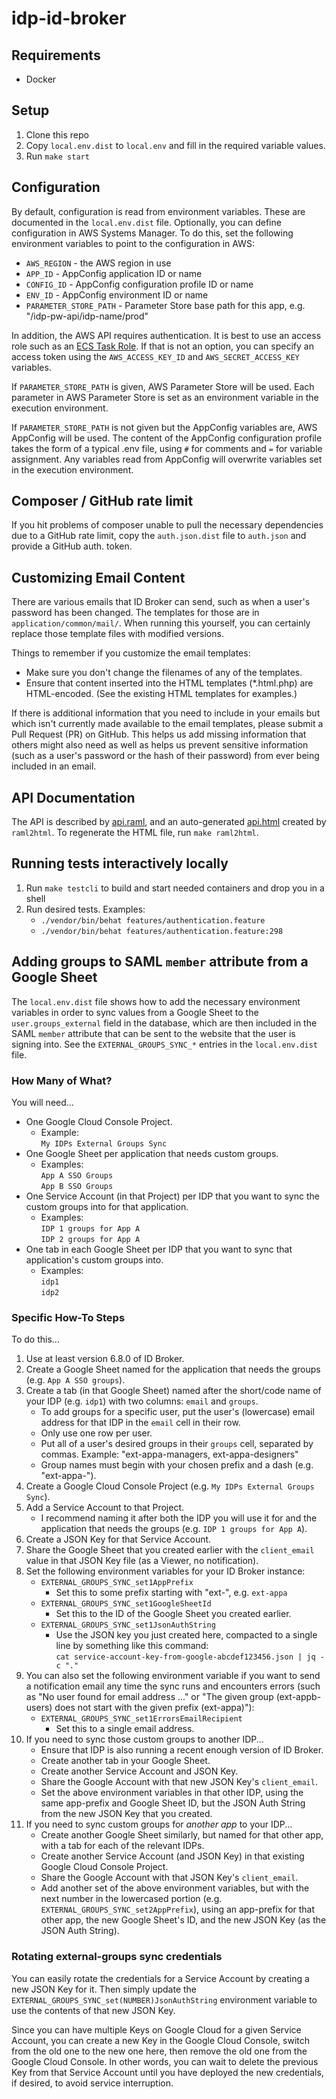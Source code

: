# idp-id-broker #


## Requirements ##
- Docker

## Setup ##
1. Clone this repo
2. Copy ```local.env.dist``` to ```local.env``` and fill in the required variable values.
3. Run `make start`

## Configuration

By default, configuration is read from environment variables. These are documented
in the `local.env.dist` file. Optionally, you can define configuration in AWS Systems Manager.
To do this, set the following environment variables to point to the configuration in
AWS:

* `AWS_REGION` - the AWS region in use
* `APP_ID` - AppConfig application ID or name
* `CONFIG_ID` - AppConfig configuration profile ID or name
* `ENV_ID` - AppConfig environment ID or name
* `PARAMETER_STORE_PATH` - Parameter Store base path for this app, e.g. "/idp-pw-api/idp-name/prod"

In addition, the AWS API requires authentication. It is best to use an access role
such as an [ECS Task Role](https://docs.aws.amazon.com/AmazonECS/latest/developerguide/task-iam-roles.html).
If that is not an option, you can specify an access token using the `AWS_ACCESS_KEY_ID` and
`AWS_SECRET_ACCESS_KEY` variables.

If `PARAMETER_STORE_PATH` is given, AWS Parameter Store will be used. Each parameter in AWS Parameter
Store is set as an environment variable in the execution environment.

If `PARAMETER_STORE_PATH` is not given but the AppConfig variables are, AWS AppConfig will be used.
The content of the AppConfig configuration profile takes the form of a typical .env file, using `#`
for comments and `=` for variable assignment. Any variables read from AppConfig will overwrite variables
set in the execution environment.

## Composer / GitHub rate limit
If you hit problems of composer unable to pull the necessary dependencies
due to a GitHub rate limit, copy the `auth.json.dist` file to `auth.json` and
provide a GitHub auth. token.

## Customizing Email Content
There are various emails that ID Broker can send, such as when a user's password
has been changed. The templates for those are in `application/common/mail/`. When
running this yourself, you can certainly replace those template files with
modified versions.

Things to remember if you customize the email templates:

 - Make sure you don't change the filenames of any of the templates.
 - Ensure that content inserted into the HTML templates (*.html.php) are
   HTML-encoded. (See the existing HTML templates for examples.)

If there is additional information that you need to include in your emails but
which isn't currently made available to the email templates, please submit a
Pull Request (PR) on GitHub. This helps us add missing information that others
might also need as well as helps us prevent sensitive information (such as a
user's password or the hash of their password) from ever being included in an
email.

## API Documentation
The API is described by [api.raml](api.raml), and an auto-generated [api.html](api.html) created by
`raml2html`. To regenerate the HTML file, run `make raml2html`.

## Running tests interactively locally
1. Run `make testcli` to build and start needed containers and drop you in a shell
2. Run desired tests. Examples:
   * `./vendor/bin/behat features/authentication.feature`
   * `./vendor/bin/behat features/authentication.feature:298`

## Adding groups to SAML `member` attribute from a Google Sheet

The `local.env.dist` file shows how to add the necessary environment variables
in order to sync values from a Google Sheet to the `user.groups_external` field
in the database, which are then included in the SAML `member` attribute that can
be sent to the website that the user is signing into. See the
`EXTERNAL_GROUPS_SYNC_*` entries in the `local.env.dist` file.

### How Many of What?

You will need...

* One Google Cloud Console Project.
  * Example:  
    `My IDPs External Groups Sync`
* One Google Sheet per application that needs custom groups.
  * Examples:  
    `App A SSO Groups`  
    `App B SSO Groups`
* One Service Account (in that Project) per IDP that you want to sync the
  custom groups into for that application.
  * Examples:  
    `IDP 1 groups for App A`  
    `IDP 2 groups for App A`
* One tab in each Google Sheet per IDP that you want to sync that application's
  custom groups into.
  * Examples:  
    `idp1`  
    `idp2`

### Specific How-To Steps

To do this...

1. Use at least version 6.8.0 of ID Broker.
2. Create a Google Sheet named for the application that needs the groups
   (e.g. `App A SSO groups`).
3. Create a tab (in that Google Sheet) named after the short/code name of your
   IDP (e.g. `idp1`) with two columns: `email` and `groups`.
   - To add groups for a specific user, put the user's (lowercase) email address
     for that IDP in the `email` cell in their row.
   - Only use one row per user.
   - Put all of a user's desired groups in their `groups` cell, separated by
     commas. Example: "ext-appa-managers, ext-appa-designers"
   - Group names must begin with your chosen prefix and a dash
     (e.g. "ext-appa-").
4. Create a Google Cloud Console Project (e.g. `My IDPs External Groups Sync`).
5. Add a Service Account to that Project.
   - I recommend naming it after both the IDP you will use it for and the
     application that needs the groups (e.g. `IDP 1 groups for App A`).
6. Create a JSON Key for that Service Account.
7. Share the Google Sheet that you created earlier with the `client_email` value
   in that JSON Key file (as a Viewer, no notification).
8. Set the following environment variables for your ID Broker instance:
   - `EXTERNAL_GROUPS_SYNC_set1AppPrefix`
     - Set this to some prefix starting with "ext-", e.g. `ext-appa`
   - `EXTERNAL_GROUPS_SYNC_set1GoogleSheetId`
     - Set this to the ID of the Google Sheet you created earlier.
   - `EXTERNAL_GROUPS_SYNC_set1JsonAuthString`
     - Use the JSON key you just created here, compacted to a single line by
       something like this command:  
       `cat service-account-key-from-google-abcdef123456.json | jq -c "."`
9. You can also set the following environment variable if you want to send a
   notification email any time the sync runs and encounters errors (such as
   "No user found for email address ..." or "The given group (ext-appb-users)
   does not start with the given prefix (ext-appa)"):
   - `EXTERNAL_GROUPS_SYNC_set1ErrorsEmailRecipient`
     - Set this to a single email address.
10. If you need to sync those custom groups to another IDP...
    - Ensure that IDP is also running a recent enough version of ID Broker.
    - Create another tab in your Google Sheet.
    - Create another Service Account and JSON Key.
    - Share the Google Account with that new JSON Key's `client_email`.
    - Set the above environment variables in that other IDP, using the same
      app-prefix and Google Sheet ID, but the JSON Auth String from the new JSON
      Key that you created.
11. If you need to sync custom groups for _another app_ to your IDP...
    - Create another Google Sheet similarly, but named for that other app, with
      a tab for each of the relevant IDPs.
    - Create another Service Account (and JSON Key) in that existing Google
      Cloud Console Project.
    - Share the Google Account with that JSON Key's `client_email`.
    - Add another set of the above environment variables, but with the next
      number in the lowercased portion
      (e.g. `EXTERNAL_GROUPS_SYNC_set2AppPrefix`), using an app-prefix for that
      other app, the new Google Sheet's ID, and the new JSON Key (as the JSON
      Auth String).

### Rotating external-groups sync credentials

You can easily rotate the credentials for a Service Account by creating a new
JSON Key for it. Then simply update the
`EXTERNAL_GROUPS_SYNC_set(NUMBER)JsonAuthString` environment variable to use the
contents of that new JSON Key.

Since you can have multiple Keys on Google Cloud for a given Service Account,
you can create a new Key in the Google Cloud Console, switch from the old one to
the new one here, then remove the old one from the Google Cloud Console. In
other words, you can wait to delete the previous Key from that Service Account
until you have deployed the new credentials, if desired, to avoid service
interruption.
